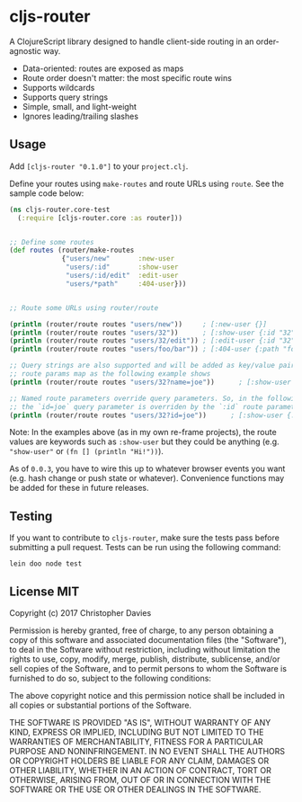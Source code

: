 # cljs-router

A ClojureScript library designed to handle client-side routing in an order-agnostic way.

- Data-oriented: routes are exposed as maps
- Route order doesn't matter: the most specific route wins
- Supports wildcards
- Supports query strings
- Simple, small, and light-weight
- Ignores leading/trailing slashes


## Usage

Add `[cljs-router "0.1.0"]` to your `project.clj`.

Define your routes using `make-routes` and route URLs using `route`. See the sample code below:

```cljs
(ns cljs-router.core-test
  (:require [cljs-router.core :as router]))


;; Define some routes
(def routes (router/make-routes
             {"users/new"       :new-user
              "users/:id"       :show-user
              "users/:id/edit"  :edit-user
              "users/*path"     :404-user}))


;; Route some URLs using router/route

(println (router/route routes "users/new"))     ; [:new-user {}]
(println (router/route routes "users/32"))      ; [:show-user {:id "32"}]
(println (router/route routes "users/32/edit")) ; [:edit-user {:id "32"}]
(println (router/route routes "users/foo/bar")) ; [:404-user {:path "foo/bar"}]

;; Query strings are also supported and will be added as key/value pairs to the
;; route params map as the following example shows
(println (router/route routes "users/32?name=joe"))      ; [:show-user {:id "32" :name "joe"}]

;; Named route parameters override query parameters. So, in the following example,
;; the `id=joe` query parameter is overriden by the `:id` route parameter.
(println (router/route routes "users/32?id=joe"))      ; [:show-user {:id "32"}]

```

Note: In the examples above (as in my own re-frame projects), the route values are keywords
such as `:show-user` but they could be anything (e.g. `"show-user"` or `(fn [] (println "Hi!"))`).


As of `0.0.3`, you have to wire this up to whatever browser events you want (e.g. hash change or push state or whatever). Convenience functions may be added for these in future releases.


## Testing

If you want to contribute to `cljs-router`, make sure the tests pass before submitting a pull request. Tests can be run using the following command:

`lein doo node test`


## License MIT

Copyright (c) 2017 Christopher Davies

Permission is hereby granted, free of charge, to any person obtaining a copy
of this software and associated documentation files (the "Software"), to deal
in the Software without restriction, including without limitation the rights
to use, copy, modify, merge, publish, distribute, sublicense, and/or sell
copies of the Software, and to permit persons to whom the Software is
furnished to do so, subject to the following conditions:

The above copyright notice and this permission notice shall be included in all
copies or substantial portions of the Software.

THE SOFTWARE IS PROVIDED "AS IS", WITHOUT WARRANTY OF ANY KIND, EXPRESS OR
IMPLIED, INCLUDING BUT NOT LIMITED TO THE WARRANTIES OF MERCHANTABILITY,
FITNESS FOR A PARTICULAR PURPOSE AND NONINFRINGEMENT. IN NO EVENT SHALL THE
AUTHORS OR COPYRIGHT HOLDERS BE LIABLE FOR ANY CLAIM, DAMAGES OR OTHER
LIABILITY, WHETHER IN AN ACTION OF CONTRACT, TORT OR OTHERWISE, ARISING FROM,
OUT OF OR IN CONNECTION WITH THE SOFTWARE OR THE USE OR OTHER DEALINGS IN THE
SOFTWARE.
